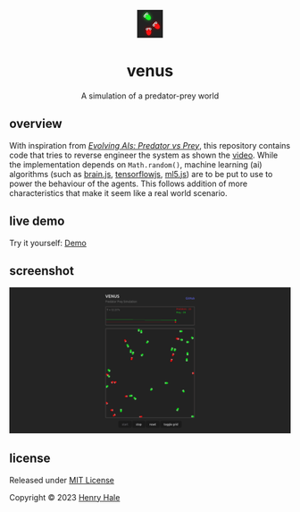<div align="center">

![](./public/favicon.png)

# venus
A simulation of a predator-prey world

</div>

## overview
With inspiration from [_Evolving AIs: Predator vs Prey_](https://www.youtube.com/watch?v=qwrp3lB-jkQ), 
this repository contains code that tries to reverse engineer the system as shown the [video](https://www.youtube.com/watch?v=qwrp3lB-jkQ). 
While the implementation depends on `Math.random()`, machine learning (ai) algorithms (such as [brain.js](https://brain.js.org/), [tensorflowjs](https://www.tensorflow.org/js), [ml5.js](https://ml5js.org/)) are to be put to use to power the behaviour
of the agents. This follows addition of more characteristics that make it seem like a real world scenario.

## live demo
Try it yourself: [Demo](https://henryhale.github.io/venus/)

## screenshot
![](./screenshot.png)

## license

Released under [MIT License](./LICENSE.txt)

Copyright &copy; 2023 [Henry Hale](https://github.com/henryhale)
